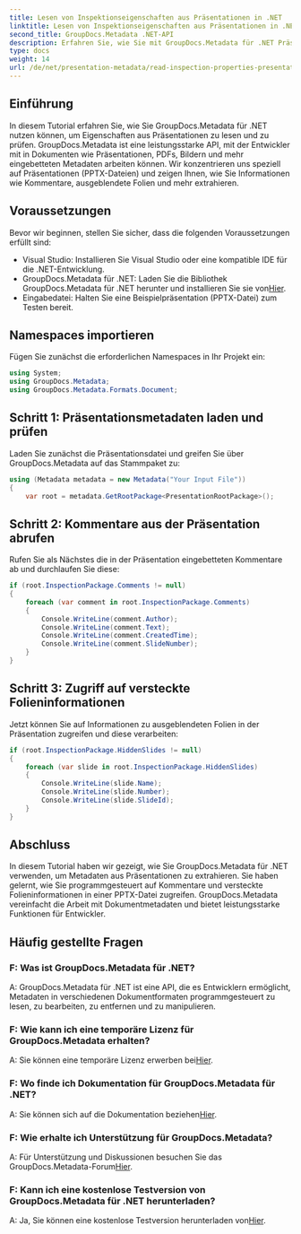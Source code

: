 ```yaml
---
title: Lesen von Inspektionseigenschaften aus Präsentationen in .NET
linktitle: Lesen von Inspektionseigenschaften aus Präsentationen in .NET
second_title: GroupDocs.Metadata .NET-API
description: Erfahren Sie, wie Sie mit GroupDocs.Metadata für .NET Präsentationsmetadaten extrahieren. Greifen Sie programmgesteuert auf Kommentare, ausgeblendete Folien und mehr zu.
type: docs
weight: 14
url: /de/net/presentation-metadata/read-inspection-properties-presentations/
---
```

## Einführung
In diesem Tutorial erfahren Sie, wie Sie GroupDocs.Metadata für .NET nutzen können, um Eigenschaften aus Präsentationen zu lesen und zu prüfen. GroupDocs.Metadata ist eine leistungsstarke API, mit der Entwickler mit in Dokumenten wie Präsentationen, PDFs, Bildern und mehr eingebetteten Metadaten arbeiten können. Wir konzentrieren uns speziell auf Präsentationen (PPTX-Dateien) und zeigen Ihnen, wie Sie Informationen wie Kommentare, ausgeblendete Folien und mehr extrahieren.
## Voraussetzungen
Bevor wir beginnen, stellen Sie sicher, dass die folgenden Voraussetzungen erfüllt sind:
- Visual Studio: Installieren Sie Visual Studio oder eine kompatible IDE für die .NET-Entwicklung.
-  GroupDocs.Metadata für .NET: Laden Sie die Bibliothek GroupDocs.Metadata für .NET herunter und installieren Sie sie von[Hier](https://releases.groupdocs.com/metadata/net/).
- Eingabedatei: Halten Sie eine Beispielpräsentation (PPTX-Datei) zum Testen bereit.
## Namespaces importieren
Fügen Sie zunächst die erforderlichen Namespaces in Ihr Projekt ein:
```csharp
using System;
using GroupDocs.Metadata;
using GroupDocs.Metadata.Formats.Document;
```
## Schritt 1: Präsentationsmetadaten laden und prüfen
Laden Sie zunächst die Präsentationsdatei und greifen Sie über GroupDocs.Metadata auf das Stammpaket zu:
```csharp
using (Metadata metadata = new Metadata("Your Input File"))
{
    var root = metadata.GetRootPackage<PresentationRootPackage>();
```
## Schritt 2: Kommentare aus der Präsentation abrufen
Rufen Sie als Nächstes die in der Präsentation eingebetteten Kommentare ab und durchlaufen Sie diese:
```csharp
if (root.InspectionPackage.Comments != null)
{
    foreach (var comment in root.InspectionPackage.Comments)
    {
        Console.WriteLine(comment.Author);
        Console.WriteLine(comment.Text);
        Console.WriteLine(comment.CreatedTime);
        Console.WriteLine(comment.SlideNumber);
    }
}
```
## Schritt 3: Zugriff auf versteckte Folieninformationen
Jetzt können Sie auf Informationen zu ausgeblendeten Folien in der Präsentation zugreifen und diese verarbeiten:
```csharp
if (root.InspectionPackage.HiddenSlides != null)
{
    foreach (var slide in root.InspectionPackage.HiddenSlides)
    {
        Console.WriteLine(slide.Name);
        Console.WriteLine(slide.Number);
        Console.WriteLine(slide.SlideId);
    }
}
```
## Abschluss
In diesem Tutorial haben wir gezeigt, wie Sie GroupDocs.Metadata für .NET verwenden, um Metadaten aus Präsentationen zu extrahieren. Sie haben gelernt, wie Sie programmgesteuert auf Kommentare und versteckte Folieninformationen in einer PPTX-Datei zugreifen. GroupDocs.Metadata vereinfacht die Arbeit mit Dokumentmetadaten und bietet leistungsstarke Funktionen für Entwickler.

## Häufig gestellte Fragen
### F: Was ist GroupDocs.Metadata für .NET?
A: GroupDocs.Metadata für .NET ist eine API, die es Entwicklern ermöglicht, Metadaten in verschiedenen Dokumentformaten programmgesteuert zu lesen, zu bearbeiten, zu entfernen und zu manipulieren.
### F: Wie kann ich eine temporäre Lizenz für GroupDocs.Metadata erhalten?
 A: Sie können eine temporäre Lizenz erwerben bei[Hier](https://purchase.groupdocs.com/temporary-license/).
### F: Wo finde ich Dokumentation für GroupDocs.Metadata für .NET?
 A: Sie können sich auf die Dokumentation beziehen[Hier](https://reference.groupdocs.com/metadata/net/).
### F: Wie erhalte ich Unterstützung für GroupDocs.Metadata?
 A: Für Unterstützung und Diskussionen besuchen Sie das GroupDocs.Metadata-Forum[Hier](https://forum.groupdocs.com/c/metadata/14).
### F: Kann ich eine kostenlose Testversion von GroupDocs.Metadata für .NET herunterladen?
 A: Ja, Sie können eine kostenlose Testversion herunterladen von[Hier](https://releases.groupdocs.com/).